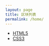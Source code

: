 ```yaml
---
layout: page
title: 区块列表
permalink: /home/
---
```

<ul>
    <li>
        <a href="/list/h5/">HTML5</a>
    </li>
    <li>
        <a href="/list/css3/">CSS3</a>
    </li>
</ul>